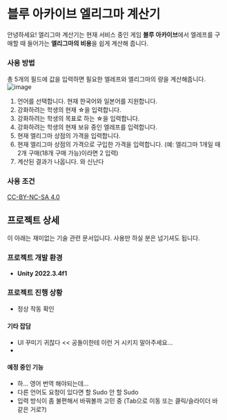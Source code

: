 # 블루 아카이브 엘리그마 계산기
안녕하세요! 엘리그마 계산기는 현재 서비스 중인 게임 **블루 아카이브**에서 엘레프를 구매할 때 들어가는 **엘리그마의 비용**을 쉽게 계산해 줍니다. 

### 사용 방법
총 5개의 필드에 값을 입력하면 필요한 엘레프와 엘리그마의 량을 계산해줍니다.
![image](https://github.com/user-attachments/assets/6d8ffd91-bc46-47e3-8fb2-9ae603162eca)

1. 언어를 선택합니다. 현재 한국어와 일본어를 지원합니다.
2. 강화하려는 학생의 현재 ☆을 입력합니다.
3. 강화하려는 학생의 목표로 하는 ☆을 입력합니다.
4. 강화하려는 학생의 현재 보유 중인 엘레프를 입력합니다.
5. 현재 엘리그마 상점의 가격을 입력합니다.
6. 현재 엘리그마 상점의 가격으로 구입한 가격을 입력합니다. (예: 엘리그마 1개일 때 2개 구매(18개 구매 가능)이라면 2 입력)
7. 계산된 결과가 나옵니다. 와 신난다

### 사용 조건
[CC-BY-NC-SA 4.0](https://creativecommons.org/licenses/by-nc-sa/4.0/deed.ko)


## 프로젝트 상세
이 아래는 재미없는 기술 관련 문서입니다. 사용만 하실 분은 넘기셔도 됩니다.

### 프로젝트 개발 환경
- **Unity 2022.3.4f1**

### 프로젝트 진행 상황
* 정상 작동 확인

#### 기타 잡담
* UI 꾸미기 귀찮다 << 공돌이한테 이런 거 시키지 말아주세요...
* 

#### 예정 중인 기능
* 하... 영어 번역 해야되는데...
* 다른 언어도 요청이 있다면 할 Sudo 안 할 Sudo
* 입력 방식이 좀 불편해서 바꿔볼까 고민 중 (Tab으로 이동 또는 클릭/슬라이더 바 같은 거로?)
